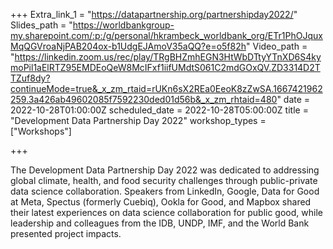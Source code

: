 +++
Extra_link_1 = "https://datapartnership.org/partnershipday2022/"
Slides_path = "https://worldbankgroup-my.sharepoint.com/:p:/g/personal/hkrambeck_worldbank_org/ETr1PhOJquxMqQGVroaNjPAB204ox-b1UdgEJAmoV35aQQ?e=o5f82h"
Video_path = "https://linkedin.zoom.us/rec/play/TRgBHZmhEGN3HtWbDTtyYTnXD6S4kymoPil1aElRTZ95EMDEoQeW8McIFxf1iifUMdtS061C2mdGOxQV.ZD3314D2TTZuf8dy?continueMode=true&_x_zm_rtaid=rUKn6sX2REa0EeoK8zZwSA.1667421962259.3a426ab49602085f7592230ded01d56b&_x_zm_rhtaid=480"
date = 2022-10-28T01:00:00Z
scheduled_date = 2022-10-28T05:00:00Z
title = "Development Data Partnership Day 2022"
workshop_types = ["Workshops"]

+++

The Development Data Partnership Day 2022 was dedicated to addressing global climate, health, and food security challenges through public-private data science collaboration. Speakers from LinkedIn, Google, Data for Good at Meta, Spectus (formerly Cuebiq), Ookla for Good, and Mapbox shared their latest experiences on data science collaboration for public good, while leadership and colleagues from the IDB, UNDP, IMF, and the World Bank presented project impacts.
